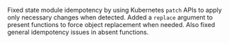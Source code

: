 Fixed state module idempotency by using Kubernetes `patch` APIs to apply only necessary changes when detected. Added a `replace` argument to present functions to force object replacement when needed. Also fixed general idempotency issues in absent functions.
